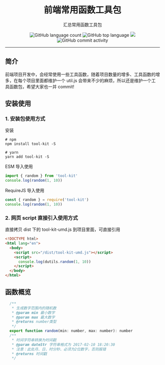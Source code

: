 <h1 align="center">前端常用函数工具包</h1>

<p align="center">汇总常用函数工具包</p>

<p align="center">
    <img alt="GitHub language count" src="https://img.shields.io/github/languages/count/daddycai/ToolKit" />
    <img src="https://img.shields.io/github/languages/top/daddycai/ToolKit?style=flat-square&color=green"  alt="GitHub top language" />
    <img src="https://img.shields.io/badge/dynamic/json?color=green&label=github&query=%24.data.totalSubs&url=https%3A%2F%2Fapi.spencerwoo.com%2Fsubstats%2F%3Fsource%3Dgithub%26queryKey%3Ddaddycai&style=flat-square&logo=github" />
    <img alt="GitHub commit activity" src="https://img.shields.io/github/commit-activity/m/daddycai/ToolKit?color=yellow">
</p>

---

## 简介

前端项目开发中，会经常使用一些工具函数，随着项目数量的增多、工具函数的增多，在每个项目里面都维护一个 util.js 会带来不少的麻烦，所以还是维护一个工具函数包，希望大家也一并 commit!

## 安装使用

### 1. 安装包使用方式

安装

```shell
# npm
npm install tool-kit -S

# yarn
yarn add tool-kit -S
```

ESM 导入使用

```js
import { random } from 'tool-kit'
console.log(random(1, 10))
```

RequireJS 导入使用

```js
const { random } = require('tool-kit')
console.log(random(1, 10))
```

### 2. 网页 script 直接引入使用方式

直接拷贝 dist 下的 tool-kit-umd.js 到项目里面，可直接引用

```html
<!DOCTYPE html>
<html lang="en">
  <body>
    <script src="/dist/tool-kit-umd.js"></script>
    <script>
      console.log(dutils.random(1, 10))
    </script>
  </body>
</html>
```

## 函数概览

```js
  /**
   * 生成数字范围内的随机数
   * @param min 最小数字
   * @param max 最大数字
   * @returns number类型
   */
  export function random(min: number, max: number): number
  /**
   * 时间字符串转换为时间戳
   * @param dateStr 字符串格式为 2017-02-10 18:20:30
   * 注意：此处月、日、时分秒、必须为2位数字，否则报错
   * @returns 时间戳
   */
```
